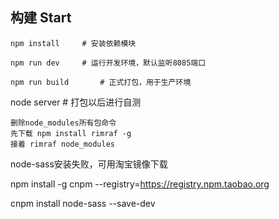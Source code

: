 ## 构建 Start

```
npm install		# 安装依赖模块
```

```
npm run dev		# 运行开发环境，默认监听8085端口
```

```
npm run build		# 正式打包，用于生产环境

```
node server		# 打包以后进行自测

```
删除node_modules所有包命令 
先下载 npm install rimraf -g
接着 rimraf node_modules

```
node-sass安装失败，可用淘宝镜像下载

npm install -g cnpm --registry=https://registry.npm.taobao.org

cnpm install node-sass --save-dev

```